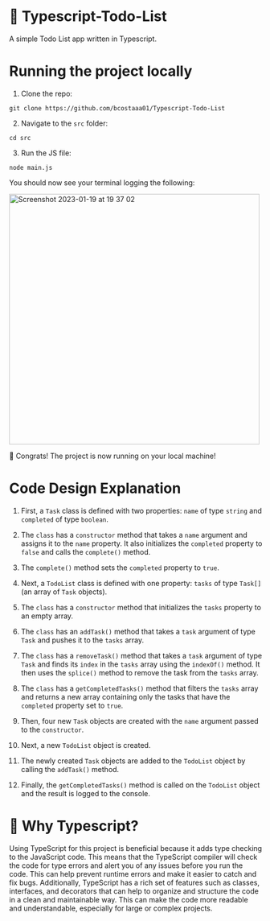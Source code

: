 # 📝 Typescript-Todo-List
A simple Todo List app written in Typescript.

# Running the project locally

1. Clone the repo:

```
git clone https://github.com/bcostaaa01/Typescript-Todo-List
```

2. Navigate to the `src` folder:

```
cd src
```

3. Run the JS file:

```
node main.js
```

You should now see your terminal logging the following:

<img width="498" alt="Screenshot 2023-01-19 at 19 37 02" src="https://user-images.githubusercontent.com/72168158/213543015-00749e8b-ff9b-45e9-a5d7-f3f4437ad616.png">

🎉 Congrats! The project is now running on your local machine!

# Code Design Explanation

1. First, a `Task` class is defined with two properties: `name` of type `string` and `completed` of type `boolean`.

2. The `class` has a `constructor` method that takes a `name` argument and assigns it to the `name` property. It also initializes the `completed` property to `false` and calls the `complete()` method.

3. The `complete()` method sets the `completed` property to `true`.

4. Next, a `TodoList` class is defined with one property: `tasks` of type `Task[]` (an array of `Task` objects).

5. The `class` has a `constructor` method that initializes the `tasks` property to an empty array.

6. The `class` has an `addTask()` method that takes a `task` argument of type `Task` and pushes it to the `tasks` array.

7. The `class` has a `removeTask()` method that takes a `task` argument of type `Task` and finds its `index` in the `tasks` array using the `indexOf()` method. It then uses the `splice()` method to remove the task from the `tasks` array.

8. The `class` has a `getCompletedTasks()` method that filters the `tasks` array and returns a new array containing only the tasks that have the `completed` property set to `true`.

9. Then, four new `Task` objects are created with the `name` argument passed to the `constructor`.

10. Next, a new `TodoList` object is created.

11. The newly created `Task` objects are added to the `TodoList` object by calling the `addTask()` method.

12. Finally, the `getCompletedTasks()` method is called on the `TodoList` object and the result is logged to the console.

# 🤔 Why Typescript?

Using TypeScript for this project is beneficial because it adds type checking to the JavaScript code. This means that the TypeScript compiler will check the code for type errors and alert you of any issues before you run the code. This can help prevent runtime errors and make it easier to catch and fix bugs. Additionally, TypeScript has a rich set of features such as classes, interfaces, and decorators that can help to organize and structure the code in a clean and maintainable way. This can make the code more readable and understandable, especially for large or complex projects.
